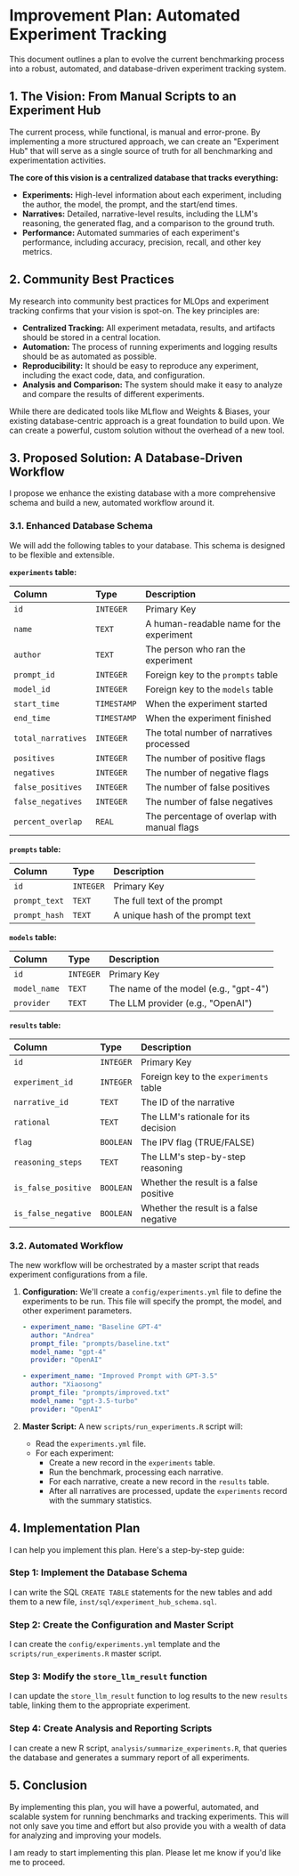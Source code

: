 # Improvement Plan: Automated Experiment Tracking

This document outlines a plan to evolve the current benchmarking process into a robust, automated, and database-driven experiment tracking system.

## 1. The Vision: From Manual Scripts to an Experiment Hub

The current process, while functional, is manual and error-prone. By implementing a more structured approach, we can create an "Experiment Hub" that will serve as a single source of truth for all benchmarking and experimentation activities.

**The core of this vision is a centralized database that tracks everything:**

*   **Experiments:** High-level information about each experiment, including the author, the model, the prompt, and the start/end times.
*   **Narratives:** Detailed, narrative-level results, including the LLM's reasoning, the generated flag, and a comparison to the ground truth.
*   **Performance:** Automated summaries of each experiment's performance, including accuracy, precision, recall, and other key metrics.

## 2. Community Best Practices

My research into community best practices for MLOps and experiment tracking confirms that your vision is spot-on. The key principles are:

*   **Centralized Tracking:** All experiment metadata, results, and artifacts should be stored in a central location.
*   **Automation:** The process of running experiments and logging results should be as automated as possible.
*   **Reproducibility:** It should be easy to reproduce any experiment, including the exact code, data, and configuration.
*   **Analysis and Comparison:** The system should make it easy to analyze and compare the results of different experiments.

While there are dedicated tools like MLflow and Weights & Biases, your existing database-centric approach is a great foundation to build upon. We can create a powerful, custom solution without the overhead of a new tool.

## 3. Proposed Solution: A Database-Driven Workflow

I propose we enhance the existing database with a more comprehensive schema and build a new, automated workflow around it.

### 3.1. Enhanced Database Schema

We will add the following tables to your database. This schema is designed to be flexible and extensible.

**`experiments` table:**

| Column | Type | Description |
| :--- | :--- | :--- |
| `id` | `INTEGER` | Primary Key |
| `name` | `TEXT` | A human-readable name for the experiment |
| `author` | `TEXT` | The person who ran the experiment |
| `prompt_id` | `INTEGER` | Foreign key to the `prompts` table |
| `model_id` | `INTEGER` | Foreign key to the `models` table |
| `start_time` | `TIMESTAMP` | When the experiment started |
| `end_time` | `TIMESTAMP` | When the experiment finished |
| `total_narratives` | `INTEGER` | The total number of narratives processed |
| `positives` | `INTEGER` | The number of positive flags |
| `negatives` | `INTEGER` | The number of negative flags |
| `false_positives` | `INTEGER` | The number of false positives |
| `false_negatives` | `INTEGER` | The number of false negatives |
| `percent_overlap` | `REAL` | The percentage of overlap with manual flags |

**`prompts` table:**

| Column | Type | Description |
| :--- | :--- | :--- |
| `id` | `INTEGER` | Primary Key |
| `prompt_text` | `TEXT` | The full text of the prompt |
| `prompt_hash` | `TEXT` | A unique hash of the prompt text |

**`models` table:**

| Column | Type | Description |
| :--- | :--- | :--- |
| `id` | `INTEGER` | Primary Key |
| `model_name` | `TEXT` | The name of the model (e.g., "gpt-4") |
| `provider` | `TEXT` | The LLM provider (e.g., "OpenAI") |

**`results` table:**

| Column | Type | Description |
| :--- | :--- | :--- |
| `id` | `INTEGER` | Primary Key |
| `experiment_id` | `INTEGER` | Foreign key to the `experiments` table |
| `narrative_id` | `TEXT` | The ID of the narrative |
| `rational` | `TEXT` | The LLM's rationale for its decision |
| `flag` | `BOOLEAN` | The IPV flag (TRUE/FALSE) |
| `reasoning_steps` | `TEXT` | The LLM's step-by-step reasoning |
| `is_false_positive` | `BOOLEAN` | Whether the result is a false positive |
| `is_false_negative` | `BOOLEAN` | Whether the result is a false negative |

### 3.2. Automated Workflow

The new workflow will be orchestrated by a master script that reads experiment configurations from a file.

1.  **Configuration:** We'll create a `config/experiments.yml` file to define the experiments to be run. This file will specify the prompt, the model, and other experiment parameters.

    ```yaml
    - experiment_name: "Baseline GPT-4"
      author: "Andrea"
      prompt_file: "prompts/baseline.txt"
      model_name: "gpt-4"
      provider: "OpenAI"

    - experiment_name: "Improved Prompt with GPT-3.5"
      author: "Xiaosong"
      prompt_file: "prompts/improved.txt"
      model_name: "gpt-3.5-turbo"
      provider: "OpenAI"
    ```

2.  **Master Script:** A new `scripts/run_experiments.R` script will:
    *   Read the `experiments.yml` file.
    *   For each experiment:
        *   Create a new record in the `experiments` table.
        *   Run the benchmark, processing each narrative.
        *   For each narrative, create a new record in the `results` table.
        *   After all narratives are processed, update the `experiments` record with the summary statistics.

## 4. Implementation Plan

I can help you implement this plan. Here's a step-by-step guide:

### Step 1: Implement the Database Schema

I can write the SQL `CREATE TABLE` statements for the new tables and add them to a new file, `inst/sql/experiment_hub_schema.sql`.

### Step 2: Create the Configuration and Master Script

I can create the `config/experiments.yml` template and the `scripts/run_experiments.R` master script.

### Step 3: Modify the `store_llm_result` function

I can update the `store_llm_result` function to log results to the new `results` table, linking them to the appropriate experiment.

### Step 4: Create Analysis and Reporting Scripts

I can create a new R script, `analysis/summarize_experiments.R`, that queries the database and generates a summary report of all experiments.

## 5. Conclusion

By implementing this plan, you will have a powerful, automated, and scalable system for running benchmarks and tracking experiments. This will not only save you time and effort but also provide you with a wealth of data for analyzing and improving your models.

I am ready to start implementing this plan. Please let me know if you'd like me to proceed.
